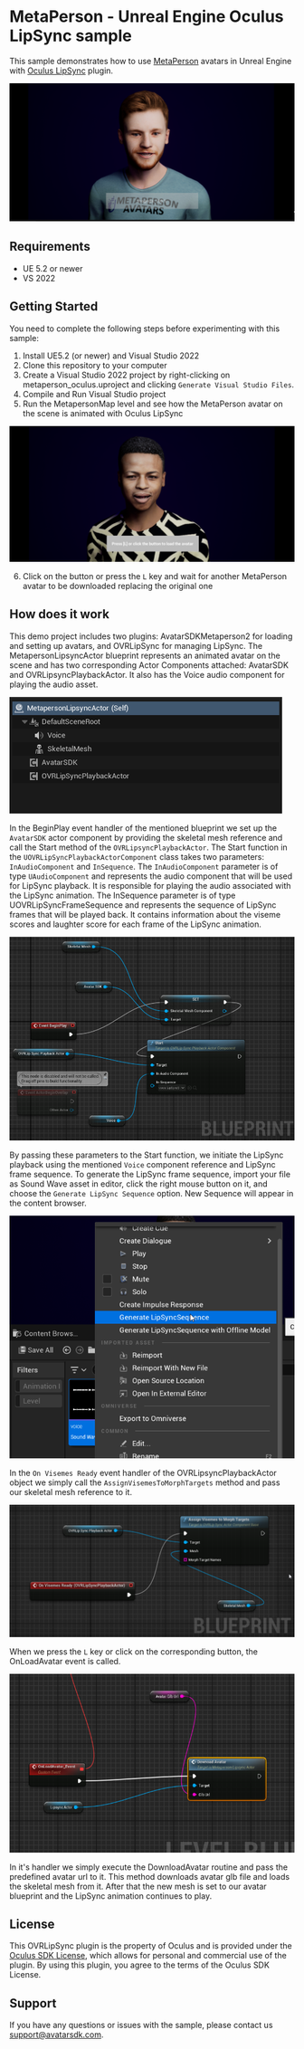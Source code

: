# MetaPerson - Unreal Engine Oculus LipSync sample

This sample demonstrates how to use [MetaPerson](https://metaperson.avatarsdk.com/) avatars in Unreal Engine with [Oculus LipSync](https://developer.oculus.com/documentation/unreal/audio-ovrlipsync-unreal/) plugin.

![Sample in Unreal](./Images/second_avatar.png)

## Requirements

- UE 5.2 or newer
- VS 2022

## Getting Started

You need to complete the following steps before experimenting with this sample:

1. Install UE5.2 (or newer) and Visual Studio 2022
2. Clone this repository to your computer
3. Create a Visual Studio 2022 project by right-clicking on metaperson_oculus.uproject and clicking `Generate Visual Studio Files`.
4. Compile and Run Visual Studio project
5. Run the MetapersonMap level and see how the MetaPerson avatar on the scene is animated with Oculus LipSync

![Button](./Images/button.png)

6. Click on the button or press the `L` key and wait for another MetaPerson avatar to be downloaded replacing the original one

## How does it work

This demo project includes two plugins: AvatarSDKMetaperson2 for loading and setting up avatars, and OVRLipSync for managing LipSync. The MetapersonLipsyncActor blueprint represents an animated avatar on the scene and has two corresponding Actor Components attached: AvatarSDK and OVRLipsyncPlaybackActor. It also has the Voice audio component for playing the audio asset.

![Actor Components](./Images/components.png)

In the BeginPlay event handler of the mentioned blueprint we set up the `AvatarSDK` actor component by providing the skeletal mesh reference and call the Start method of the `OVRLipsyncPlaybackActor`. The Start function in the `UOVRLipSyncPlaybackActorComponent` class takes two parameters: `InAudioComponent` and `InSequence`. The `InAudioComponent` parameter is of type `UAudioComponent` and represents the audio component that will be used for LipSync playback. It is responsible for playing the audio associated with the LipSync animation. The InSequence parameter is of type UOVRLipSyncFrameSequence and represents the sequence of LipSync frames that will be played back. It contains information about the viseme scores and laughter score for each frame of the LipSync animation. 

![Avatar Blueprint](./Images/bp1.png)

By passing these parameters to the Start function, we initiate the LipSync playback using the mentioned `Voice` component reference and LipSync frame sequence. To generate the LipSync frame sequence, import your file as Sound Wave asset in editor, click the right mouse button on it, and choose the `Generate LipSync Sequence` option. New Sequence will appear in the content browser.

![How to generate sequence](./Images/seq_gen.png)

In the `On Visemes Ready` event handler of the OVRLipsyncPlaybackActor object we simply call the `AssignVisemesToMorphTargets` method and pass our skeletal mesh reference to it.

![Avatar Blueprint](./Images/bp2.png)

When we press the `L` key or click on the corresponding button, the OnLoadAvatar event is called. 

![Avatar Blueprint](./Images/bp3.png)

In it's handler we simply execute the DownloadAvatar routine and pass the predefined avatar url to it. This method downloads avatar glb file and loads the skeletal mesh from it. After that the new mesh is set to our avatar blueprint and the LipSync animation continues to play.

## License

This OVRLipSync plugin is the property of Oculus and is provided under the [Oculus SDK License](https://developer.oculus.com/licenses/audio-3.3/), which allows for personal and commercial use of the plugin. By using this plugin, you agree to the terms of the Oculus SDK License.

## Support

If you have any questions or issues with the sample, please contact us <support@avatarsdk.com>.
